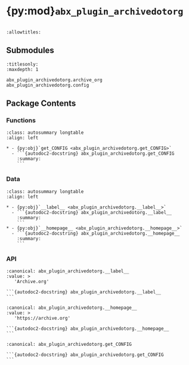 # {py:mod}`abx_plugin_archivedotorg`

```{py:module} abx_plugin_archivedotorg
```

```{autodoc2-docstring} abx_plugin_archivedotorg
:allowtitles:
```

## Submodules

```{toctree}
:titlesonly:
:maxdepth: 1

abx_plugin_archivedotorg.archive_org
abx_plugin_archivedotorg.config
```

## Package Contents

### Functions

````{list-table}
:class: autosummary longtable
:align: left

* - {py:obj}`get_CONFIG <abx_plugin_archivedotorg.get_CONFIG>`
  - ```{autodoc2-docstring} abx_plugin_archivedotorg.get_CONFIG
    :summary:
    ```
````

### Data

````{list-table}
:class: autosummary longtable
:align: left

* - {py:obj}`__label__ <abx_plugin_archivedotorg.__label__>`
  - ```{autodoc2-docstring} abx_plugin_archivedotorg.__label__
    :summary:
    ```
* - {py:obj}`__homepage__ <abx_plugin_archivedotorg.__homepage__>`
  - ```{autodoc2-docstring} abx_plugin_archivedotorg.__homepage__
    :summary:
    ```
````

### API

````{py:data} __label__
:canonical: abx_plugin_archivedotorg.__label__
:value: >
   'Archive.org'

```{autodoc2-docstring} abx_plugin_archivedotorg.__label__
```

````

````{py:data} __homepage__
:canonical: abx_plugin_archivedotorg.__homepage__
:value: >
   'https://archive.org'

```{autodoc2-docstring} abx_plugin_archivedotorg.__homepage__
```

````

````{py:function} get_CONFIG()
:canonical: abx_plugin_archivedotorg.get_CONFIG

```{autodoc2-docstring} abx_plugin_archivedotorg.get_CONFIG
```
````
